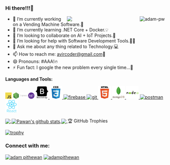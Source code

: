 ### Hi there!!!👋

<!-- 
**arhamabeer/arhamabeer** is a ✨ _special_ ✨ repository because its `README.md` (this file) appears on your GitHub profile.
 -->
 <p><img align="right" src="https://github.com/Adam-pw/Adam-pw/blob/main/animation_500_kxa883sd.gif" alt="adam-pw" /></p>
 <img align='right' src="https://media.giphy.com/media/M9gbBd9nbDrOTu1Mqx/giphy.gif" width="230">

- 🔭 I’m currently working on a Vending Machine Software.🎰
- 🌱 I’m currently learning .NET Core + Docker.💡
- 👯 I’m looking to collaborate on AI + IoT Projects.🤖
- 🤔 I’m looking for help with Software Development Tools.👨‍💻
- 💬 Ask me about any thing related to Technology.💻
- 📫 How to reach me: avircoder@gmail.com📧
- 😄 Pronouns: #AAA!🔥
- ⚡ Fun fact: I google the new problem every single time...🤣

**Languages and Tools:**

<code><img height="20" src="https://raw.githubusercontent.com/github/explore/80688e429a7d4ef2fca1e82350fe8e3517d3494d/topics/javascript/javascript.png"></code>
<code><img height="20" src="https://raw.githubusercontent.com/github/explore/80688e429a7d4ef2fca1e82350fe8e3517d3494d/topics/nodejs/nodejs.png"></code>
<code><img height="20" src="https://raw.githubusercontent.com/github/explore/80688e429a7d4ef2fca1e82350fe8e3517d3494d/topics/express/express.png"></code>
<code><img height="20" src="https://raw.githubusercontent.com/github/explore/93d8a67084f94b2a444e510199a6e7622e5b09a3/topics/dotnet/dotnet.png"></code>
 <a href="https://getbootstrap.com" target="_blank"> <img src="https://raw.githubusercontent.com/devicons/devicon/master/icons/bootstrap/bootstrap-plain-wordmark.svg" alt="bootstrap" width="40" height="40"/> </a>
 <a href="https://www.w3schools.com/css/" target="_blank"> <img src="https://raw.githubusercontent.com/devicons/devicon/master/icons/css3/css3-original-wordmark.svg" alt="css3" width="40" height="40"/> </a>
 <a href="https://firebase.google.com/" target="_blank"> <img src="https://www.vectorlogo.zone/logos/firebase/firebase-icon.svg" alt="firebase" width="40" height="40"/> </a>
 <a href="https://git-scm.com/" target="_blank"> <img src="https://www.vectorlogo.zone/logos/git-scm/git-scm-icon.svg" alt="git" width="40" height="40"/> </a> 
 <a href="https://www.w3.org/html/" target="_blank"> <img src="https://raw.githubusercontent.com/devicons/devicon/master/icons/html5/html5-original-wordmark.svg" alt="html5" width="40" height="40"/> </a> 
 <a href="https://www.mongodb.com/" target="_blank"> <img src="https://raw.githubusercontent.com/devicons/devicon/master/icons/mongodb/mongodb-original-wordmark.svg" alt="mongodb" width="40" height="40"/> </a>
 <a href="https://nodejs.org" target="_blank"> <img src="https://raw.githubusercontent.com/devicons/devicon/master/icons/nodejs/nodejs-original-wordmark.svg" alt="nodejs" width="40" height="40"/> </a> 
 <a href="https://postman.com" target="_blank"> <img src="https://www.vectorlogo.zone/logos/getpostman/getpostman-icon.svg" alt="postman" width="40" height="40"/> </a> 
 <a href="https://reactjs.org/" target="_blank"> <img src="https://raw.githubusercontent.com/devicons/devicon/master/icons/react/react-original-wordmark.svg" alt="react" width="40" height="40"/> </a> 

<a href="https://github.com/arhamabeer">
  <img align="center" src="https://github-readme-stats.vercel.app/api/top-langs/?username=arhamabeer&theme=monokai&hide=php,css,&size_weight=0.2&count_weight=0&langs_count=8&layout=donut" />
</a>
<a href="https://github.com/arhamabeer">
 <img align="center" src="https://github-readme-stats.vercel.app/api?username=arhamabeer&show_icons=true&theme=monokai&line_height=27" alt="Pawan's github stats"/>
</a>
<a href="https://github.com/arhamabeer">
  <img align="center" src="https://github-readme-stats.vercel.app/api/wakatime?username=Mahtab12381&layout=compact&theme=monokai" />
</a
 
## 🏆 GitHub Trophies
[![trophy](https://github-profile-trophy.vercel.app/?username=arhamabeer&theme=nord&column=7)](https://github.com/ryo-ma/github-profile-trophy)

<div align="center">
 
 <h3 align="left">Connect with me:</h3>
<p align="left">
  <a href="linkedin.com/in/arhamabeer" target="blank"><img align="center"
      src="https://raw.githubusercontent.com/rahuldkjain/github-profile-readme-generator/master/src/images/icons/Social/linked-in-alt.svg"
      alt="adam pithewan" height="30" width="40" /></a>
 <a href="https://twitter.com/arhamabeer_" target="blank"><img align="center"
      src="https://raw.githubusercontent.com/rahuldkjain/github-profile-readme-generator/master/src/images/icons/Social/twitter.svg"
      alt="adampithewan" height="30" width="40" /></a>
</p>

<br>

</div>
